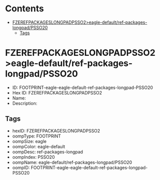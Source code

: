 



Contents
========

* [FZEREFPACKAGESLONGPADPSSO2>eagle-default/ref-packages-longpad/PSSO20](#fzerefpackageslongpadpsso2eagle-defaultref-packages-longpadpsso20)
	* [Tags](#tags)

# FZEREFPACKAGESLONGPADPSSO2>eagle-default/ref-packages-longpad/PSSO20

- ID: FOOTPRINT-eagle-eagle-default-ref-packages-longpad-PSSO20
- Hex ID: FZEREFPACKAGESLONGPADPSSO2
- Name: 
- Description: 

## Tags

- hexID: FZEREFPACKAGESLONGPADPSSO2
- oompType: FOOTPRINT
- oompSize: eagle
- oompColor: eagle-default
- oompDesc: ref-packages-longpad
- oompIndex: PSSO20
- oompName: eagle-default/ref-packages-longpad/PSSO20
- oompID: FOOTPRINT-eagle-eagle-default-ref-packages-longpad-PSSO20

